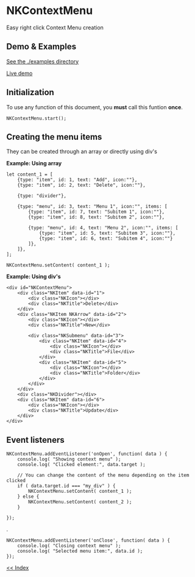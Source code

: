 # NKContextMenu
Easy right click Context Menu creation

Demo & Examples
----------------------------------------------------------------------------
[See the ./examples directory](./examples)

[Live demo](https://codepen.io/Netkuup/pen/zYoxVwe)


Initialization
----------------------------------------------------------------------------
To use any function of this document, you **must** call this funtion **once**.

    NKContextMenu.start();


Creating the menu items
----------------------------------------------------------------------------
They can be created through an array or directly using div's

**Example: Using array**

    let content_1 = [
        {type: "item", id: 1, text: "Add", icon:""},
        {type: "item", id: 2, text: "Delete", icon:""},

        {type: "divider"},

        {type: "menu", id: 3, text: "Menu 1", icon:"", items: [
            {type: "item", id: 7, text: "Subitem 1", icon:""},
            {type: "item", id: 8, text: "Subitem 2", icon:""},

            {type: "menu", id: 4, text: "Menu 2", icon:"", items: [
                {type: "item", id: 5, text: "Subitem 3", icon:""},
                {type: "item", id: 6, text: "Subitem 4", icon:""}
            ]},
        ]},
    ];

    NKContextMenu.setContent( content_1 );

**Example: Using div's**

    <div id="NKContextMenu">
        <div class="NKItem" data-id="1">
            <div class="NKIcon"></div>
            <div class="NKTitle">Delete</div>
        </div>
        <div class="NKItem NKArrow" data-id="2">
            <div class="NKIcon"></div>
            <div class="NKTitle">New</div>

            <div class="NKSubmenu" data-id="3">
                <div class="NKItem" data-id="4">
                    <div class="NKIcon"></div>
                    <div class="NKTitle">File</div>
                </div>
                <div class="NKItem" data-id="5">
                    <div class="NKIcon"></div>
                    <div class="NKTitle">Folder</div>
                </div>
            </div>
        </div>
        <div class="NKDivider"></div>
        <div class="NKItem" data-id="6">
            <div class="NKIcon"></div>
            <div class="NKTitle">Update</div>
        </div>
    </div>

Event listeners
----------------------------------------------------------------------------
    NKContextMenu.addEventListener('onOpen', function( data ) {
        console.log( "Showing context menu" );
        console.log( "Clicked element:", data.target );

        // You can change the content of the menu depending on the item clicked
        if ( data.target.id === "my_div" ) {
            NKContextMenu.setContent( content_1 );
        } else {
            NKContextMenu.setContent( content_2 );
        }
    
    });

.

    NKContextMenu.addEventListener('onClose', function( data ) {
        console.log( "Closing context menu" );
        console.log( "Selected menu item:", data.id );
    });




[<< Index](../../../../)
